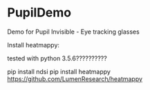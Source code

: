 # PupilDemo
Demo for Pupil Invisible - Eye tracking glasses

Install heatmappy:

tested with python 3.5.6??????????

pip install ndsi
pip install heatmappy
https://github.com/LumenResearch/heatmappy